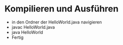 # Kompilieren und Ausführen
* in den Ordner der HelloWorld.java navigieren
* javac HelloWorld.java
* java HelloWorld
* Fertig